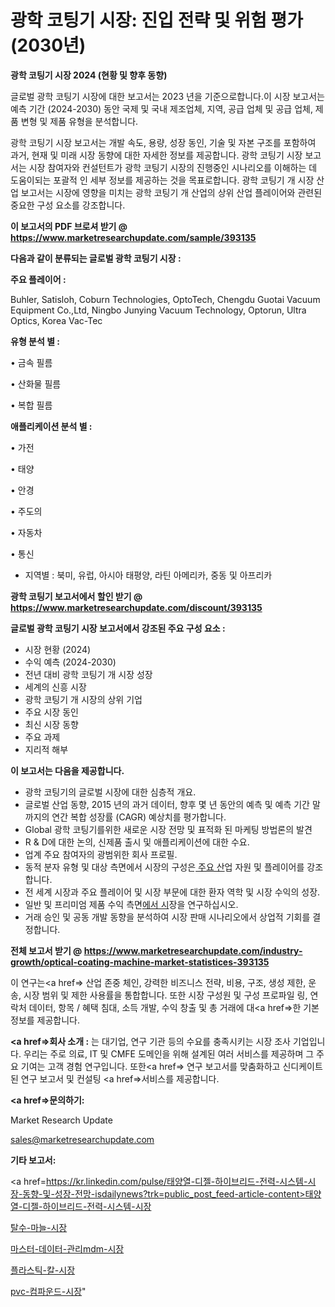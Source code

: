 # 광학 코팅기 시장: 진입 전략 및 위험 평가(2030년)

<strong>광학 코팅기 시장 2024 (현황 및 향후 동향)</strong>

글로벌 광학 코팅기 시장에 대한 보고서는 2023 년을 기준으로합니다.이 시장 보고서는 예측 기간 (2024-2030) 동안 국제 및 국내 제조업체, 지역, 공급 업체 및 공급 업체, 제품 변형 및 제품 유형을 분석합니다.

광학 코팅기 시장 보고서는 개발 속도, 용량, 성장 동인, 기술 및 자본 구조를 포함하여 과거, 현재 및 미래 시장 동향에 대한 자세한 정보를 제공합니다. 광학 코팅기 시장 보고서는 시장 참여자와 컨설턴트가 광학 코팅기 시장의 진행중인 시나리오를 이해하는 데 도움이되는 포괄적 인 세부 정보를 제공하는 것을 목표로합니다. 광학 코팅기 개 시장 산업 보고서는 시장에 영향을 미치는 광학 코팅기 개 산업의 상위 산업 플레이어와 관련된 중요한 구성 요소를 강조합니다.



<strong>이 보고서의 PDF 브로셔 받기 @ <a href=https://www.marketresearchupdate.com/sample/393135>https://www.marketresearchupdate.com/sample/393135</a></strong>



<strong>다음과 같이 분류되는 글로벌 광학 코팅기 시장 :</strong>



<strong>주요 플레이어 :</strong>

Buhler, Satisloh, Coburn Technologies, OptoTech, Chengdu Guotai Vacuum Equipment Co.,Ltd, Ningbo Junying Vacuum Technology, Optorun, Ultra Optics, Korea Vac-Tec



<strong>유형 분석 별 :</strong>

• 금속 필름

• 산화물 필름

• 복합 필름



<strong>애플리케이션 분석 별 :</strong>

• 가전

• 태양

• 안경

• 주도의

• 자동차

• 통신

<ul>
  <li>지역별 : 북미, 유럽, 아시아 태평양, 라틴 아메리카, 중동 및 아프리카</li>
</ul>


<strong>광학 코팅기 보고서에서 할인 받기 @ <a href=https://www.marketresearchupdate.com/discount/393135>https://www.marketresearchupdate.com/discount/393135</a></strong>



<strong>글로벌 광학 코팅기 시장 보고서에서 강조된 주요 구성 요소 :</strong>
<ul>
  <li>시장 현황 (2024)</li>
  <li>수익 예측 (2024-2030)</li>
  <li>전년 대비 광학 코팅기 개 시장 성장</li>
  <li>세계의 신흥 시장</li>
  <li>광학 코팅기 개 시장의 상위 기업</li>
  <li>주요 시장 동인</li>
  <li>최신 시장 동향</li>
  <li>주요 과제</li>
  <li>지리적 해부</li>
</ul>


<strong>이 보고서는 다음을 제공합니다.</strong>
<ul>
  <li>광학 코팅기의 글로벌 시장에 대한 심층적 개요.</li>
  <li>글로벌 산업 동향, 2015 년의 과거 데이터, 향후 몇 년 동안의 예측 및 예측 기간 말까지의 연간 복합 성장률 (CAGR) 예상치를 평가합니다.</li>
  <li>Global 광학 코팅기를위한 새로운 시장 전망 및 표적화 된 마케팅 방법론의 발견</li>
  <li>R &amp; D에 대한 논의, 신제품 출시 및 애플리케이션에 대한 수요.</li>
  <li>업계 주요 참여자의 광범위한 회사 프로필.</li>
  <li>동적 분자 유형 및 대상 측면에서 시장의 구성은<a href=> 주요 산</a>업 자원 및 플레이어를 강조합니다.</li>
  <li>전 세계 시장과 주요 플레이어 및 시장 부문에 대한 환자 역학 및 시장 수익의 성장.</li>
  <li>일반 및 프리미엄 제품 수익 측면<a href=>에서 시</a>장을 연구하십시오.</li>
  <li>거래 승인 및 공동 개발 동향을 분석하여 시장 판매 시나리오에서 상업적 기회를 결정합니다.</li>
</ul>



<strong>전체 보고서 받기 @ <a href=https://www.marketresearchupdate.com/industry-growth/optical-coating-machine-market-statistices-393135>https://www.marketresearchupdate.com/industry-growth/optical-coating-machine-market-statistices-393135</a></strong>

이 연구는<a href=> 산업 존중</a> 체인, 강력한 비즈니스 전략, 비용, 구조, 생성 제한, 운송, 시장 범위 및 제한 사용률을 통합합니다. 또한 시장 구성원 및 구성 프로파일 링, 연락처 데이터, 항목 / 혜택 침대, 소득 개발, 수익 창출 및 총 거래에 대<a href=>한 기본 </a>정보를 제공합니다.



<strong><a href=>회사 소</a>개 :</strong>
는 대기업, 연구 기관 등의 수요를 충족시키는 시장 조사 기업입니다. 우리는 주로 의료, IT 및 CMFE 도메인을 위해 설계된 여러 서비스를 제공하며 그 주요 기여는 고객 경험 연구입니다. 또한<a href=> 연구 보</a>고서를 맞춤화하고 신디케이트 된 연구 보고서 및 컨설팅 <a href=>서비스</a>를 제공합니다.



<strong><a href=>문의하기:</a></strong>

Market Research Update

sales@marketresearchupdate.com



<strong>기타 보고서:</strong>

<a href=https://kr.linkedin.com/pulse/태양열-디젤-하이브리드-전력-시스템-시장-동향-및-성장-전망-isdailynews?trk=public_post_feed-article-content>태양열-디젤-하이브리드-전력-시스템-시장</a>

<a href=https://www.linkedin.com/pulse/탈수-마늘-시장-진입-전략-및-위험-평가2029년-survey-spotlight-pro-24-analysis/>탈수-마늘-시장</a>

<a href=https://www.linkedin.com/pulse/마스터-데이터-관리mdm-시장-세분화-연구-및-목표-고객2029년-raw5f/>마스터-데이터-관리mdm-시장</a>

<a href=https://www.linkedin.com/pulse/플라스틱-칼-시장-규모-및-성장-2023-analytics-avenue-adventures-24-ana-kxpvf/>플라스틱-칼-시장</a>

<a href=https://www.linkedin.com/pulse/pvc-컴파운드-시장-세분화-연구-및-목표-고객2030년-analytics-avenue-adventures-24-ana-6qyvf/>pvc-컴파운드-시장</a>"
